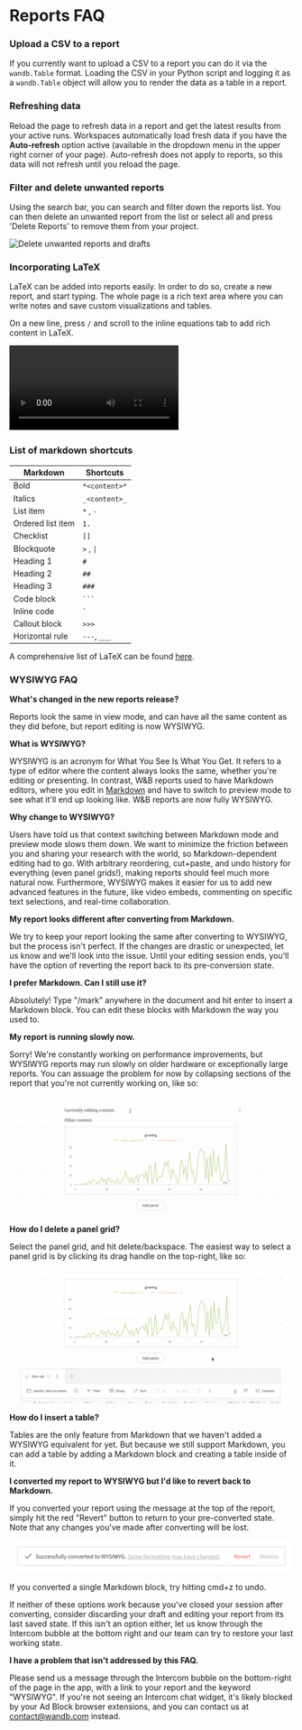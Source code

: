 # Reports FAQ

### Upload a CSV to a report

If you currently want to upload a CSV to a report you can do it via the `wandb.Table` format. Loading the CSV in your Python script and logging it as a `wandb.Table` object will allow you to render the data as a table in a report.

### Refreshing data

Reload the page to refresh data in a report and get the latest results from your active runs. Workspaces automatically load fresh data if you have the **Auto-refresh** option active (available in the dropdown menu in the upper right corner of your page). Auto-refresh does not apply to reports, so this data will not refresh until you reload the page.

### Filter and delete unwanted reports&#x20;

Using the search bar, you can search and filter down the reports list. You can then delete an unwanted report from the list or select all and press 'Delete Reports' to remove them from your project.

![Delete unwanted reports and drafts](../../.gitbook/assets/delete\_runs.gif)

### Incorporating LaTeX

LaTeX can be added into reports easily. In order to do so, create a new report, and start typing. The whole page is a rich text area where you can write notes and save custom visualizations and tables.&#x20;

On a new line, press `/` and scroll to the inline equations tab to add rich content in LaTeX.

![](<../../.gitbook/assets/Screen (2).mov>)

### List of markdown shortcuts

| Markdown          | Shortcuts     |
| ----------------- | ------------- |
| Bold              | `*<content>*` |
| Italics           | `_<content>_` |
| List item         | `*` , `-`     |
| Ordered list item | `1.`          |
| Checklist         | `[]`          |
| Blockquote        | `>` , `\|`    |
| Heading 1         |  `#`          |
| Heading 2         | `##`          |
| Heading 3         | `###`         |
| Code block        | ` ``` `       |
| Inline code       | `` ` ``       |
| Callout block     | `>>>`         |
| Horizontal rule   | `---`, `___`  |

A comprehensive list of LaTeX can be found [here](https://en.wikibooks.org/wiki/LaTeX/Mathematics).&#x20;

### **WYSIWYG FAQ**

**What's changed in the new reports release?**

Reports look the same in view mode, and can have all the same content as they did before, but report editing is now WYSIWYG.

**What is WYSIWYG?**

WYSIWYG is an acronym for What You See Is What You Get. It refers to a type of editor where the content always looks the same, whether you're editing or presenting. In contrast, W\&B reports used to have Markdown editors, where you edit in [Markdown](https://www.markdownguide.org) and have to switch to preview mode to see what it'll end up looking like. W\&B reports are now fully WYSIWYG.

**Why change to WYSIWYG?**

Users have told us that context switching between Markdown mode and preview mode slows them down. We want to minimize the friction between you and sharing your research with the world, so Markdown-dependent editing had to go. With arbitrary reordering, cut+paste, and undo history for everything (even panel grids!), making reports should feel much more natural now. Furthermore, WYSIWYG makes it easier for us to add new advanced features in the future, like video embeds, commenting on specific text selections, and real-time collaboration.

**My report looks different after converting from Markdown.**

We try to keep your report looking the same after converting to WYSIWYG, but the process isn't perfect. If the changes are drastic or unexpected, let us know and we'll look into the issue. Until your editing session ends, you'll have the option of reverting the report back to its pre-conversion state.

**I prefer Markdown. Can I still use it?**

Absolutely! Type "/mark" anywhere in the document and hit enter to insert a Markdown block. You can edit these blocks with Markdown the way you used to.

**My report is running slowly now.**

Sorry! We're constantly working on performance improvements, but WYSIWYG reports may run slowly on older hardware or exceptionally large reports. You can assuage the problem for now by collapsing sections of the report that you're not currently working on, like so:

![](../../.gitbook/assets/wandb-reports-editor-1.gif)

**How do I delete a panel grid?**

Select the panel grid, and hit delete/backspace. The easiest way to select a panel grid is by clicking its drag handle on the top-right, like so:

![](../../.gitbook/assets/wandb-reports-editor-3.gif)

**How do I insert a table?**

Tables are the only feature from Markdown that we haven't added a WYSIWYG equivalent for yet. But because we still support Markdown, you can add a table by adding a Markdown block and creating a table inside of it.

**I converted my report to WYSIWYG but I'd like to revert back to Markdown.**

If you converted your report using the message at the top of the report, simply hit the red "Revert" button to return to your pre-converted state. Note that any changes you've made after converting will be lost.

![](../../.gitbook/assets/image.png)

If you converted a single Markdown block, try hitting cmd+z to undo.

If neither of these options work because you've closed your session after converting, consider discarding your draft and editing your report from its last saved state. If this isn't an option either, let us know through the Intercom bubble at the bottom right and our team can try to restore your last working state.&#x20;

**I have a problem that isn't addressed by this FAQ.**

Please send us a message through the Intercom bubble on the bottom-right of the page in the app, with a link to your report and the keyword "WYSIWYG". If you're not seeing an Intercom chat widget, it's likely blocked by your Ad Block browser extensions, and you can contact us at contact@wandb.com instead.
